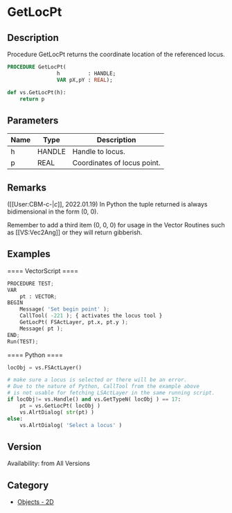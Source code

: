 # GetLocPt

## Description
Procedure GetLocPt returns the coordinate location of the referenced locus.

```pascal
PROCEDURE GetLocPt(
				h         : HANDLE;
				VAR pX,pY : REAL);
```

```python
def vs.GetLocPt(h):
    return p
```

## Parameters
|Name|Type|Description|
|---|---|---|
|h|HANDLE|Handle to locus.|
|p|REAL|Coordinates of locus point.|

## Remarks
([[User:CBM-c-|_c_]], 2022.01.19) In Python the tuple returned is always bidimensional in the form (0, 0).

Remember to add a third item (0, 0, 0) for usage in the Vector Routines such as [[VS:Vec2Ang]] or they will return gibberish.

## Examples
==== VectorScript ====
```python
PROCEDURE TEST;
VAR
	pt : VECTOR;
BEGIN
	Message( 'Set begin point' );
	CallTool( -221 ); { activates the locus tool }
	GetLocPt( FSActLayer, pt.x, pt.y );
	Message( pt );
END;
Run(TEST);
```
==== Python ====
```python
locObj = vs.FSActLayer()

# make sure a locus is selected or there will be an error. 
# Due to the nature of Python, CallTool from the example above 
# is not usable for fetching LSActLayer in the same running script.
if locObj!= vs.Handle() and vs.GetTypeN( locObj ) == 17: 
	pt = vs.GetLocPt( locObj )
	vs.AlrtDialog( str(pt) )
else:
	vs.AlrtDialog( 'Select a locus' )
```

## Version
Availability: from All Versions

## Category
* [Objects - 2D](../Categories/Objects%20-%202D.md)
